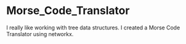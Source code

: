 # Morse_Code_Translator
I really like working with tree data structures. I created a Morse Code Translator using networkx.
